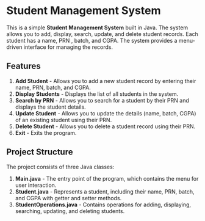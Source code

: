 # Student Management System

This is a simple **Student Management System** built in Java. The system allows you to add, display, search, update, and delete student records. Each student has a name, PRN , batch, and CGPA. The system provides a menu-driven interface for managing the records.

## Features

1. **Add Student** - Allows you to add a new student record by entering their name, PRN, batch, and CGPA.
2. **Display Students** - Displays the list of all students in the system.
3. **Search by PRN** - Allows you to search for a student by their PRN and displays the student details.
4. **Update Student** - Allows you to update the details (name, batch, CGPA) of an existing student using their PRN.
5. **Delete Student** - Allows you to delete a student record using their PRN.
6. **Exit** - Exits the program.

## Project Structure

The project consists of three Java classes:

1. **Main.java** - The entry point of the program, which contains the menu for user interaction.
2. **Student.java** - Represents a student, including their name, PRN, batch, and CGPA with getter and setter methods.
3. **StudentOperations.java** - Contains operations for adding, displaying, searching, updating, and deleting students.
